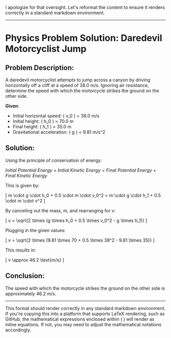 I apologize for that oversight. Let's reformat the content to ensure it renders correctly in a standard markdown environment.

---

# Physics Problem Solution: Daredevil Motorcyclist Jump

## Problem Description:

A daredevil motorcyclist attempts to jump across a canyon by driving horizontally off a cliff at a speed of 38.0 m/s. Ignoring air resistance, determine the speed with which the motorcycle strikes the ground on the other side.

**Given**:
- Initial horizontal speed: \( v_0 \) = 38.0 m/s
- Initial height: \( h_0 \) = 70.0 m
- Final height: \( h_1 \) = 35.0 m
- Gravitational acceleration: \( g \) = 9.81 m/s^2

## Solution:

Using the principle of conservation of energy:

*Initial Potential Energy + Initial Kinetic Energy = Final Potential Energy + Final Kinetic Energy*

This is given by:

\[ m \cdot g \cdot h_0 + 0.5 \cdot m \cdot v_0^2 = m \cdot g \cdot h_1 + 0.5 \cdot m \cdot v^2 \]

By canceling out the mass, m, and rearranging for v:

\[ v = \sqrt{2 \times (g \times h_0 + 0.5 \times v_0^2 - g \times h_1)} \]

Plugging in the given values:

\[ v = \sqrt{2 \times (9.81 \times 70 + 0.5 \times 38^2 - 9.81 \times 35)} \]

This results in:

\[ v \approx 46.2 \text{m/s} \]

## Conclusion:

The speed with which the motorcycle strikes the ground on the other side is approximately 46.2 m/s.

---

This format should render correctly in any standard markdown environment. If you're copying this into a platform that supports LaTeX rendering, such as GitHub, the mathematical expressions enclosed within \( \) will render as inline equations. If not, you may need to adjust the mathematical notations accordingly.
